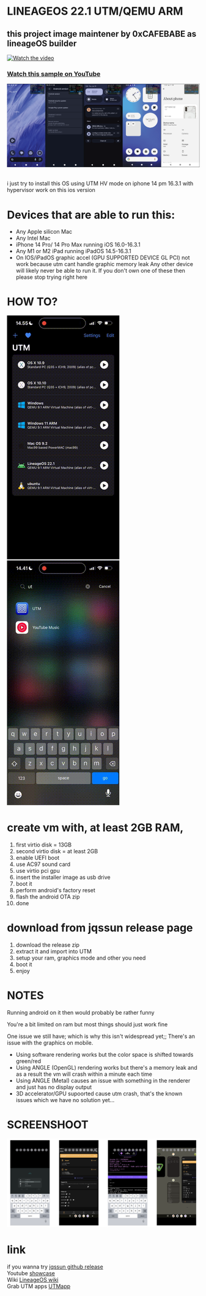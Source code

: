 # LINEAGEOS 22.1 UTM/QEMU ARM
## this project image maintener by 0xCAFEBABE as lineageOS builder
[![Watch the video](https://img.youtube.com/vi/0CWcrkZ6nPc/maxresdefault.jpg)](https://youtu.be/0CWcrkZ6nPc)
### [Watch this sample on YouTube](https://youtu.be/0CWcrkZ6nPc)
![alt text](https://github.com/cupecups/LineageOS-UTM-HV/blob/0e7fab19c7dacaa80c9fd7d0c84f07bd5255ac12/img/16nothing.png)
<br><br>

i just try to install this OS using UTM HV mode on iphone 14 pm 16.3.1 with hypervisor work on this ios version
# Devices that are able to run this:
- Any Apple silicon Mac
- Any Intel Mac
- iPhone 14 Pro/ 14 Pro Max running iOS 16.0-16.3.1
- Any M1 or M2 iPad running iPadOS 14.5-16.3.1
- On IOS/iPadOS graphic accel (GPU SUPPORTED DEVICE GL PCI) not work because utm cant handle graphic memory leak
Any other device will likely never be able to run it.
If you don't own one of these then please stop trying right here


# HOW TO?
![](https://github.com/cupecups/LineageOS-UTM-HV/blob/b4056d7a878f502a4e189d0d8a66aa682fb4c3a5/img/setup.gif)
![](https://github.com/cupecups/LineageOS-UTM-HV/blob/655e910cc706b994df101a96ac36815746fedad0/img/showcase.gif)
# create vm with, at least 2GB RAM, 
1. first virtio disk = 13GB
2. second virtio disk = at least 2GB
3. enable UEFI boot
4. use AC97 sound card
5. use virtio pci gpu
6. insert the installer image as usb drive
7. boot it
8. perform android's factory reset
9. flash the android OTA zip
10. done
# download from jqssun release page
1. download the release zip
2. extract it and import into UTM
3. setup your ram, graphics mode and other you need
4. boot it
5. enjoy


# NOTES
Running android on it then would probably be rather funny

You're a bit limited on ram but most things should just work fine 

One issue we still have; which is why this isn't widespread yet;;
There's an issue with the graphics on mobile.
- Using software rendering works but the color space is shifted towards green/red
- Using ANGLE (OpenGL) rendering works but there's a memory leak and as a result the vm will crash within a minute each time 
- Using ANGLE (Metal) causes an issue with something in the renderer and just has no display output
- 3D accelerator/GPU supoorted cause utm crash, that's the known issues which we have no solution yet...

# SCREENSHOOT

![alt text](https://github.com/cupecups/LineageOS-UTM-HV/blob/3c80c0625adc42fd255aa8b86954a99d630e081d/img/ss.png)
<br>

# link
if you wanna try [jqssun github release](https://github.com/jqssun/android-ci/releases/tag/lineage-22.2)<br>
Youtube [showcase](https://www.youtube.com/watch?v=0CWcrkZ6nPc)<br>
Wiki [LineageOS wiki](https://wiki.lineageos.org/utm-vm-on-apple-silicon-mac)<br/>
Grab UTM apps [UTMapp](https://getutm.app/)
